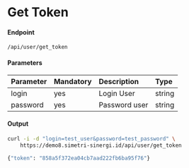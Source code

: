 # Get Token
#### Endpoint
```
/api/user/get_token
```

#### Parameters
| Parameter | Mandatory     | Description                          | Type               |
| :---      | :---          | :---                                 | :---               |
| login     | yes           | Login User                           | string             |
| password  | yes           | Password user                        | string             |

#### Output
````bash
curl -i -d "login=test_user&password=test_password" \
    https://demo8.simetri-sinergi.id/api/user/get_token
`````
````bash
{"token": "858a5f372ea04cb7aad222fb6ba95f76"}
````
